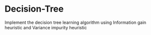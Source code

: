 # Decision-Tree
Implement the decision tree learning algorithm using Information gain heuristic and Variance impurity heuristic
